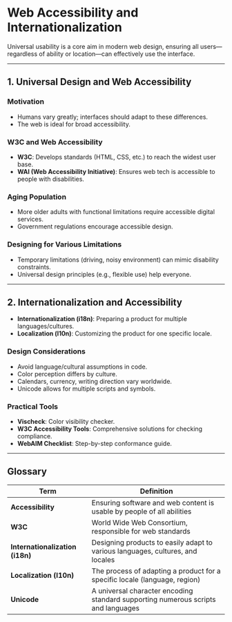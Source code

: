 # Web Accessibility and Internationalization

Universal usability is a core aim in modern web design, ensuring all users—regardless of ability or location—can effectively use the interface.

---

## 1. Universal Design and Web Accessibility

### Motivation
- Humans vary greatly; interfaces should adapt to these differences.  
- The web is ideal for broad accessibility.

### W3C and Web Accessibility
- **W3C**: Develops standards (HTML, CSS, etc.) to reach the widest user base.  
- **WAI (Web Accessibility Initiative)**: Ensures web tech is accessible to people with disabilities.

### Aging Population
- More older adults with functional limitations require accessible digital services.  
- Government regulations encourage accessible design.

### Designing for Various Limitations
- Temporary limitations (driving, noisy environment) can mimic disability constraints.  
- Universal design principles (e.g., flexible use) help everyone.

---

## 2. Internationalization and Accessibility

- **Internationalization (i18n)**: Preparing a product for multiple languages/cultures.  
- **Localization (l10n)**: Customizing the product for one specific locale.

### Design Considerations
- Avoid language/cultural assumptions in code.  
- Color perception differs by culture.  
- Calendars, currency, writing direction vary worldwide.  
- Unicode allows for multiple scripts and symbols.

### Practical Tools
- **Vischeck**: Color visibility checker.  
- **W3C Accessibility Tools**: Comprehensive solutions for checking compliance.  
- **WebAIM Checklist**: Step-by-step conformance guide.

---

## Glossary

| **Term**                   | **Definition**                                                                                 |
|----------------------------|-----------------------------------------------------------------------------------------------|
| **Accessibility**          | Ensuring software and web content is usable by people of all abilities                       |
| **W3C**                    | World Wide Web Consortium, responsible for web standards                                      |
| **Internationalization (i18n)** | Designing products to easily adapt to various languages, cultures, and locales           |
| **Localization (l10n)**    | The process of adapting a product for a specific locale (language, region)                   |
| **Unicode**                | A universal character encoding standard supporting numerous scripts and languages             |